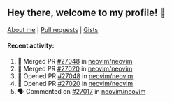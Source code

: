 ## Hey there, welcome to my profile! 👋

[About me](https://seandewar.github.io/)
 | [Pull requests](https://github.com/search?p=1&q=author%3Aseandewar+is%3Apr)
 | [Gists](https://gist.github.com/seandewar)

#### Recent activity:

<!--START_SECTION:activity-->
1. 🎉 Merged PR [#27048](https://github.com/neovim/neovim/pull/27048) in [neovim/neovim](https://github.com/neovim/neovim)
2. 🎉 Merged PR [#27020](https://github.com/neovim/neovim/pull/27020) in [neovim/neovim](https://github.com/neovim/neovim)
3. 💪 Opened PR [#27048](https://github.com/neovim/neovim/pull/27048) in [neovim/neovim](https://github.com/neovim/neovim)
4. 💪 Opened PR [#27020](https://github.com/neovim/neovim/pull/27020) in [neovim/neovim](https://github.com/neovim/neovim)
5. 🗣 Commented on [#27017](https://github.com/neovim/neovim/pull/27017#issuecomment-1891855751) in [neovim/neovim](https://github.com/neovim/neovim)
<!--END_SECTION:activity-->
